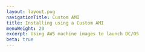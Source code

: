 ```yaml
---
layout: layout.pug
navigationTitle: Custom AMI
title: Installing using a Custom AMI
menuWeight: 20
excerpt: Using AWS machine images to launch DC/OS
beta: true
---
```


